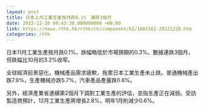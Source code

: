 ```yaml
---
layout: post
title: 日本上月工業生產按月跌0.1%　連跌3個月
date: 2022-12-28 09:43:38.000000000 +08:00
link: https://news.rthk.hk/rthk/ch/component/k2/1681562-20221228.htm
categories: rthk
---
```


日本11月工業生產按月跌0.1%，跌幅略低於市場預期的0.3%。數據連跌3個月，但跌幅比10月的3.2%收窄。

全球經濟前景惡化，機械產品需求疲軟，拖累日本工業生產未止跌。普通機械產出跌7.9%，生產機械亦跌5.7%，汽車產品產量跌0.8%。

另外，經濟產業省連續第2個月下調對工業生產的評估，並指生產正在減弱。受訪製造商預計，12月工業生產將增長2.8%，明年1月則減少0.6%。
